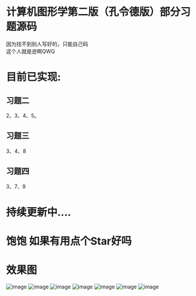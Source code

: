# 计算机图形学第二版（孔令德版）部分习题源码  
因为找不到别人写好的，只能自己码  
这个人就是逊啊QWQ  

# 目前已实现:
## 习题二
  2、3、4、5。   
## 习题三 
  3、4、8
## 习题四  
  3、7、9
# 持续更新中....  
# 饱饱 如果有用点个Star好吗
# 效果图
![image](https://github.com/user-attachments/assets/16a1f49d-4fc9-461a-95c8-7cd0aea309de)
![image](https://github.com/user-attachments/assets/35fa99e7-1c6a-4149-a2af-dadad8ece0de)
![image](https://github.com/user-attachments/assets/81eaf807-4af3-45ba-abf0-4133b31021b8)
![image](https://github.com/user-attachments/assets/1999a4ee-0241-4f0f-8f0e-2fc31dd8d3e8)
![image](https://github.com/user-attachments/assets/55fe2464-da91-47fa-9a2a-f3efcad52fee)
![image](https://github.com/user-attachments/assets/295c082d-4cbc-4518-839f-76703bccd0d4)
![image](https://github.com/user-attachments/assets/3c3ba09f-3aa6-45db-975c-37bd16d22fb4)

